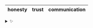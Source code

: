 | honesty | trust | communication |
| :-----: | :---: | :-----------: |

<details>
  <summary>✨</summary>
  These words are chosen at random each day. New words will appear here tomorrow morning.
</details>